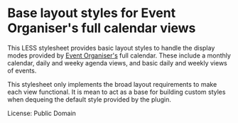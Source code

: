 # Base layout styles for Event Organiser's full calendar views

This LESS stylesheet provides basic layout styles to handle the display modes
provided by [Event Organiser's](https://wordpress.org/plugins/event-organiser/)
full calendar. These include a monthly calendar, daily and weeky agenda views,
and basic daily and weekly views of events.

This stylesheet only implements the broad layout requirements to make each view
functional. It is mean to act as a base for building custom styles when dequeing
the default style provided by the plugin.

License: Public Domain
